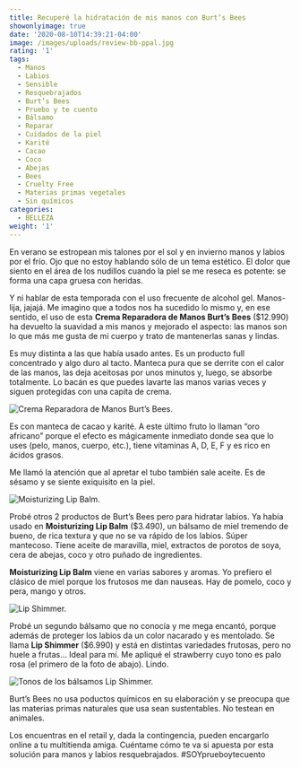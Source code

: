 ```yaml
---
title: Recuperé la hidratación de mis manos con Burt’s Bees
showonlyimage: true
date: '2020-08-10T14:39:21-04:00'
image: /images/uploads/review-bb-ppal.jpg
rating: '1'
tags:
  - Manos
  - Labios
  - Sensible
  - Resquebrajados
  - Burt’s Bees
  - Pruebo y te cuento
  - Bálsamo
  - Reparar
  - Cuidados de la piel
  - Karité
  - Cacao
  - Coco
  - Abejas
  - Bees
  - Cruelty Free
  - Materias primas vegetales
  - Sin químicos
categories:
  - BELLEZA
weight: '1'
---
```

En verano se estropean mis talones por el sol y en invierno manos y labios por el frío. Ojo que no estoy hablando sólo de un tema estético. El dolor que siento en el área de los nudillos cuando la piel se me reseca es potente: se forma una capa gruesa con heridas.

<!--more-->

Y ni hablar de esta temporada con el uso frecuente de alcohol gel. Manos-lija, jajajá. Me imagino que a todos nos ha sucedido lo mismo y, en ese sentido, el uso de esta **Crema Reparadora de Manos Burt’s Bees** ($12.990) ha devuelto la suavidad a mis manos y mejorado el aspecto: las manos son lo que más me gusta de mi cuerpo y trato de mantenerlas sanas y lindas.

Es muy distinta a las que había usado antes. Es un producto full concentrado y algo duro al tacto. Manteca pura que se derrite con el calor de las manos, las deja aceitosas por unos minutos y, luego, se absorbe totalmente. Lo bacán es que puedes lavarte las manos varias veces y siguen protegidas con una capita de crema.

![Crema Reparadora de Manos Burt’s Bees.](/images/uploads/review-bb-crema2.jpg)

Es con manteca de cacao y karité. A este último fruto lo llaman “oro africano” porque el efecto es mágicamente inmediato donde sea que lo uses (pelo, manos, cuerpo, etc.), tiene vitaminas A, D, E, F y es rico en ácidos grasos. 

Me llamó la atención que al apretar el tubo también sale aceite. Es de sésamo y se siente exiquisito en la piel.

![Moisturizing Lip Balm.](/images/uploads/review-bb-balsamos.jpg)

Probé otros 2 productos de Burt’s Bees pero para hidratar labios. Ya había usado en **Moisturizing Lip Balm** ($3.490), un bálsamo de miel tremendo de bueno, de rica textura y que no se va rápido de los labios. Súper mantecoso. Tiene aceite de maravilla, miel, extractos de porotos de soya, cera de abejas, coco y otro puñado de ingredientes.

**Moisturizing Lip Balm** viene en varias sabores y aromas. Yo prefiero el clásico de miel porque los frutosos me dan nauseas. Hay de pomelo, coco y pera, mango y otros.

![Lip Shimmer.](/images/uploads/review-bb-ba-lsamo-rosa.jpg)

Probé un segundo bálsamo que no conocía y me mega encantó, porque además de proteger los labios da un color nacarado y es mentolado. Se llama **Lip Shimmer** ($6.990) y está en distintas variedades frutosas, pero no huele a frutas… Ideal para mí. Me apliqué el strawberry cuyo tono es palo rosa (el primero de la foto de abajo). Lindo.

![Tonos de los bálsamos Lip Shimmer.](/images/uploads/review-bb-lip-shimmer-tonos-.jpg)

Burt’s Bees no usa poductos químicos en su elaboración y se preocupa que las materias primas naturales que usa sean sustentables. No testean en animales. 

Los encuentras en el retail y, dada la contingencia, pueden encargarlo online a tu multitienda amiga. Cuéntame cómo te va si apuesta por esta solución para manos y labios resquebrajados. #SOYprueboytecuento
